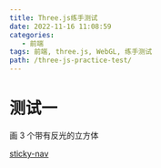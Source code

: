 ```yaml
---
title: Three.js练手测试
date: 2022-11-16 11:08:59
categories:
   - 前端
tags: 前端, three.js, WebGL, 练手测试
path: /three-js-practice-test/
---
```


# 测试一

画 3 个带有反光的立方体

[sticky-nav](embedded-codesandbox://three-js-practice-test/test-1?module=index.js)
